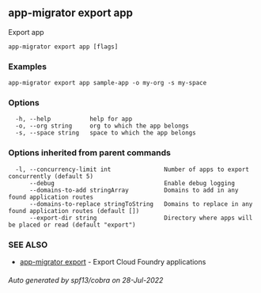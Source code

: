 ## app-migrator export app

Export app

```
app-migrator export app [flags]
```

### Examples

```
app-migrator export app sample-app -o my-org -s my-space
```

### Options

```
  -h, --help           help for app
  -o, --org string     org to which the app belongs
  -s, --space string   space to which the app belongs
```

### Options inherited from parent commands

```
  -l, --concurrency-limit int               Number of apps to export concurrently (default 5)
      --debug                               Enable debug logging
      --domains-to-add stringArray          Domains to add in any found application routes
      --domains-to-replace stringToString   Domains to replace in any found application routes (default [])
      --export-dir string                   Directory where apps will be placed or read (default "export")
```

### SEE ALSO

* [app-migrator export](app-migrator_export.md)	 - Export Cloud Foundry applications

###### Auto generated by spf13/cobra on 28-Jul-2022
